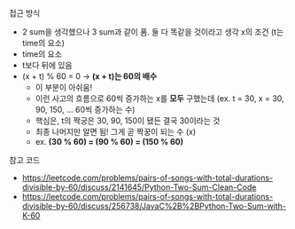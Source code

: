 접근 방식

- 2 sum을 생각했으나 3 sum과 같이 품. 둘 다 똑같을 것이라고 생각
  x의 조건 (t는 time의 요소)
- time의 요소
- t보다 뒤에 있음
- (x + t) % 60 = 0 -> **(x + t)는 60의 배수**
  - 이 부분이 아쉬움!
  - 이런 사고의 흐름으로 60씩 증가하는 x를 **모두** 구했는데 (ex. t = 30, x = 30, 90, 150, ... 60씩 증가하는 수)
  - 핵심은, t의 짝궁은 30, 90, 150이 됐든 결국 30이라는 것
  - 최종 나머지만 알면 됨! 그게 곧 짝꿍이 되는 수 (x)
  - ex. **(30 % 60) = (90 % 60) = (150 % 60)**

참고 코드

- https://leetcode.com/problems/pairs-of-songs-with-total-durations-divisible-by-60/discuss/2141645/Python-Two-Sum-Clean-Code
- https://leetcode.com/problems/pairs-of-songs-with-total-durations-divisible-by-60/discuss/256738/JavaC%2B%2BPython-Two-Sum-with-K-60
